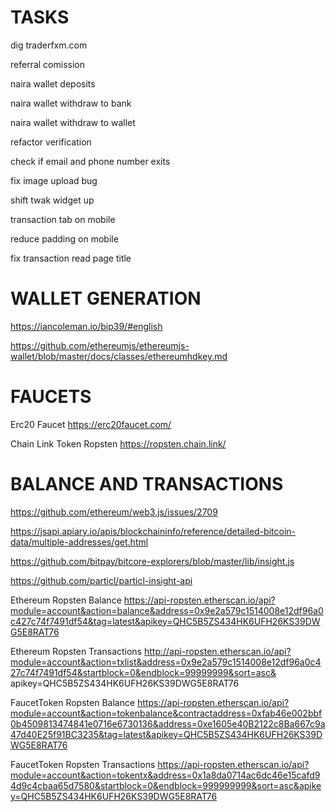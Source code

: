 # TASKS

dig traderfxm.com

referral comission

naira wallet deposits

naira wallet withdraw to bank

naira wallet withdraw to wallet

refactor verification

check if email and phone number exits

fix image upload bug

shift twak widget up

transaction tab on mobile

reduce padding on mobile

fix transaction read page title

# WALLET GENERATION

https://iancoleman.io/bip39/#english

https://github.com/ethereumjs/ethereumjs-wallet/blob/master/docs/classes/ethereumhdkey.md

# FAUCETS

Erc20 Faucet https://erc20faucet.com/

Chain Link Token Ropsten https://ropsten.chain.link/

# BALANCE AND TRANSACTIONS

https://github.com/ethereum/web3.js/issues/2709

https://jsapi.apiary.io/apis/blockchaininfo/reference/detailed-bitcoin-data/multiple-addresses/get.html

https://github.com/bitpay/bitcore-explorers/blob/master/lib/insight.js

https://github.com/particl/particl-insight-api

Ethereum Ropsten Balance https://api-ropsten.etherscan.io/api?module=account&action=balance&address=0x9e2a579c1514008e12df96a0c427c74f7491df54&tag=latest&apikey=QHC5B5ZS434HK6UFH26KS39DWG5E8RAT76

Ethereum Ropsten Transactions http://api-ropsten.etherscan.io/api?module=account&action=txlist&address=0x9e2a579c1514008e12df96a0c427c74f7491df54&startblock=0&endblock=99999999&sort=asc&
apikey=QHC5B5ZS434HK6UFH26KS39DWG5E8RAT76

FaucetToken Ropsten Balance https://api-ropsten.etherscan.io/api?module=account&action=tokenbalance&contractaddress=0xfab46e002bbf0b4509813474841e0716e6730136&address=0xe1605e40B2122c8Ba667c9a47d40E25f91BC3235&tag=latest&apikey=QHC5B5ZS434HK6UFH26KS39DWG5E8RAT76

FaucetToken Ropsten Transactions https://api-ropsten.etherscan.io/api?module=account&action=tokentx&address=0x1a8da0714ac6dc46e15cafd94d9c4cbaa65d7580&startblock=0&endblock=999999999&sort=asc&apikey=QHC5B5ZS434HK6UFH26KS39DWG5E8RAT76
